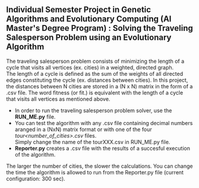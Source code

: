 ## Individual Semester Project in Genetic Algorithms and Evolutionary Computing (AI Master's Degree Program) : Solving the Traveling Salesperson Problem using an Evolutionary Algorithm

The traveling salesperson problem consists of minimizing the length of a cycle that visits all vertices (ex. cities) in a
weighted, directed graph.   
The length of a cycle is defined as the sum of the weights of all directed edges constituting the cycle (ex. distances between cities).
In this project, the distances between N cities are stored in a (N x N) matrix in the form of a .csv file.
The word fitness (or fit.) is equivalent with the length of a cycle that visits all vertices as mentioned above.

* In order to run the traveling salesperson problem solver, use the **RUN_ME.py** file.  
* You can test the algorithm with any .csv file containing decimal numbers aranged in a (NxN) matrix format or with one of the four *tour<number_of_cities>.csv* files.  
Simply change the name of the tourXXX.csv in RUN_ME.py file.  
* **Reporter.py** creates a .csv file with the results of a succesful execution of the algorithm.

The larger the number of cities, the slower the calculations.
You can change the time the algorithm is allowed to run from the Reporter.py file (current configuration: 300 sec).
